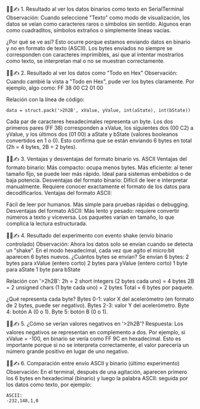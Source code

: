 🧐🧪✍️ 1. Resultado al ver los datos binarios como texto en SerialTerminal
Observación:
Cuando seleccioné "Texto" como modo de visualización, los datos se veían como caracteres raros o símbolos sin sentido. Algunos eran como cuadraditos, símbolos extraños o simplemente líneas vacías.

¿Por qué se ve así?
Esto ocurre porque estamos enviando datos en binario y no en formato de texto (ASCII). Los bytes enviados no siempre se corresponden con caracteres imprimibles, así que al intentar mostrarlos como texto, se interpretan mal o no se muestran correctamente.

🧐🧪✍️ 2. Resultado al ver los datos como "Todo en Hex"
Observación:
Cuando cambié la vista a "Todo en Hex", pude ver los bytes claramente. Por ejemplo, algo como:
FF 38 00 C2 01 00

Relación con la línea de código:
```
data = struct.pack('>2h2B', xValue, yValue, int(aState), int(bState))
```
Cada par de caracteres hexadecimales representa un byte. Los dos primeros pares (FF 38) corresponden a xValue, los siguientes dos (00 C2) a yValue, y los últimos dos (01 00) a aState y bState (valores booleanos convertidos en 1 o 0). Esto confirma que se están enviando 6 bytes en total (2h = 4 bytes, 2B = 2 bytes).

🧐🧪✍️ 3. Ventajas y desventajas del formato binario vs. ASCII
Ventajas del formato binario:
Más compacto: ocupa menos bytes.
Más eficiente: al tener tamaño fijo, se puede leer más rápido.
Ideal para sistemas embebidos o de baja potencia.
Desventajas del formato binario:
Difícil de leer e interpretar manualmente.
Requiere conocer exactamente el formato de los datos para decodificarlos.
Ventajas del formato ASCII:


Fácil de leer por humanos.
Más simple para pruebas rápidas o debugging.
Desventajas del formato ASCII:
Más lento y pesado: requiere convertir números a texto y viceversa.
Los paquetes varían en tamaño, lo que complica la lectura estructurada.

🧐🧪✍️ 4. Resultado del experimento con evento shake (envío binario controlado)
Observación:
Ahora los datos solo se envían cuando se detecta un "shake". En el modo hexadecimal, cada vez que agito el micro:bit aparecen 6 bytes nuevos.
¿Cuántos bytes se envían?
Se envían 6 bytes:
2 bytes para xValue (entero corto)
2 bytes para yValue (entero corto)
1 byte para aState
1 byte para bState

Relación con '>2h2B':
2h = 2 short integers (2 bytes cada uno) = 4 bytes
2B = 2 unsigned chars (1 byte cada uno) = 2 bytes
Total = 6 bytes por paquete.

¿Qué representa cada byte?
Bytes 0-1: valor X del acelerómetro (en formato de 2 bytes, puede ser negativo).
Bytes 2-3: valor Y del acelerómetro.
Byte 4: botón A (0 o 1).
Byte 5: botón B (0 o 1).

🧐🧪✍️ 5. ¿Cómo se verían valores negativos en '>2h2B'?
Respuesta:
Los valores negativos se representan en complemento a dos. Por ejemplo, si xValue = -100, en binario se vería como FF 9C en hexadecimal. Esto es importante porque si no se interpreta correctamente, el valor parecería un número grande positivo en lugar de uno negativo.

🧐🧪✍️ 6. Comparación entre envío ASCII y binario (último experimento)
Observación:
En el terminal, después de una agitación, aparecen primero los 6 bytes en hexadecimal (binario) y luego la palabra ASCII: seguida por los datos como texto, por ejemplo:
```
ASCII:  
-232,148,1,0

```







